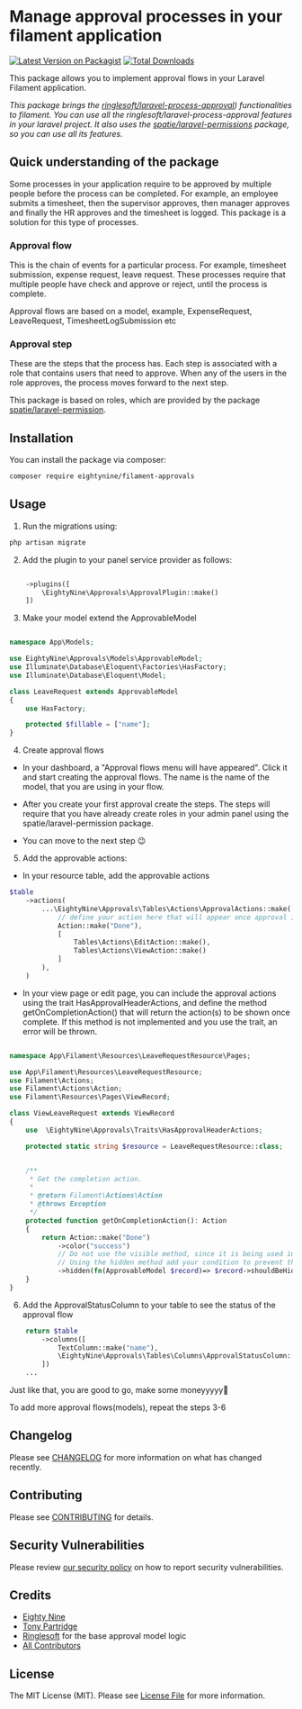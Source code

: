 # Manage approval processes in your filament application

[![Latest Version on Packagist](https://img.shields.io/packagist/v/eightynine/filament-approvals.svg?style=flat-square)](https://packagist.org/packages/eightynine/filament-approvals)
[![Total Downloads](https://img.shields.io/packagist/dt/eightynine/filament-approvals.svg?style=flat-square)](https://packagist.org/packages/eightynine/filament-approvals)

This package allows you to implement approval flows in your Laravel Filament application.

_This package brings the [ringlesoft/laravel-process-approval](https://github.com/ringlesoft/laravel-process-approval)) functionalities to filament. You can use all the ringlesoft/laravel-process-approval features in your laravel project. It also uses the [spatie/laravel-permissions](https://github.com/spatie/laravel-permissions) package, so you can use all its features._

## Quick understanding of the package

Some processes in your application require to be approved by multiple people before the process can be completed. For example, an employee submits a timesheet, then the supervisor approves, then manager approves and finally the HR approves and the timesheet is logged.
This package is a solution for this type of processes.

### Approval flow

This is the chain of events for a particular process. For example, timesheet submission, expense request, leave request. These processes require that multiple people have check and approve or reject, until the process is complete.

Approval flows are based on a model, example, ExpenseRequest, LeaveRequest, TimesheetLogSubmission etc

### Approval step

These are the steps that the process has. Each step is associated with a role that contains users that need to approve. When any of the users in the role approves, the process moves forward to the next step.

This package is based on roles, which are provided by the package [spatie/laravel-permission](https://github.com/spatie/laravel-permission).

## Installation

You can install the package via composer:

```bash
composer require eightynine/filament-approvals
```

## Usage

1. Run the migrations using:

```bash
php artisan migrate
```

2. Add the plugin to your panel service provider as follows:

```php

    ->plugins([
        \EightyNine\Approvals\ApprovalPlugin::make()
    ])
```

3. Make your model extend the ApprovableModel

```php

namespace App\Models;

use EightyNine\Approvals\Models\ApprovableModel;
use Illuminate\Database\Eloquent\Factories\HasFactory;
use Illuminate\Database\Eloquent\Model;

class LeaveRequest extends ApprovableModel
{
    use HasFactory;

    protected $fillable = ["name"];
}

```

4. Create approval flows
- In your dashboard, a "Approval flows menu will have appeared". Click it and start creating the approval flows. The name is the name of the model, that you are using in your flow.

- After you create your first approval create the steps. The steps will require that you have already create roles in your admin panel using the spatie/laravel-permission package.

- You can move to the next step 😉

5. Add the approvable actions:

- In your resource table, add the approvable actions

```php
$table
    ->actions(
        ...\EightyNine\Approvals\Tables\Actions\ApprovalActions::make(
            // define your action here that will appear once approval is completed
            Action::make("Done"),
            [
                Tables\Actions\EditAction::make(),
                Tables\Actions\ViewAction::make()
            ]
        ),
    )

```

- In your view page or edit page, you can include the approval actions using the trait HasApprovalHeaderActions, and define the method getOnCompletionAction() that will return the action(s) to be shown once complete. If this method is not implemented and you use the trait, an error will be thrown.

```php

namespace App\Filament\Resources\LeaveRequestResource\Pages;

use App\Filament\Resources\LeaveRequestResource;
use Filament\Actions;
use Filament\Actions\Action;
use Filament\Resources\Pages\ViewRecord;

class ViewLeaveRequest extends ViewRecord
{
    use  \EightyNine\Approvals\Traits\HasApprovalHeaderActions;

    protected static string $resource = LeaveRequestResource::class;


    /**
     * Get the completion action.
     *
     * @return Filament\Actions\Action
     * @throws Exception
     */
    protected function getOnCompletionAction(): Action
    {
        return Action::make("Done")
            ->color("success")
            // Do not use the visible method, since it is being used internally to show this action if the approval flow has been completed.
            // Using the hidden method add your condition to prevent the action from being performed more than once
            ->hidden(fn(ApprovableModel $record)=> $record->shouldBeHidden())
    }
}

```

6. Add the ApprovalStatusColumn to your table to see the status of the approval flow

```php
    return $table
        ->columns([
            TextColumn::make("name"),
            \EightyNine\Approvals\Tables\Columns\ApprovalStatusColumn::make("approvalStatus.status"),
        ])
    ...
```

Just like that, you are good to go, make some moneyyyyy🤑

To add more approval flows(models), repeat the steps 3-6

## Changelog

Please see [CHANGELOG](CHANGELOG.md) for more information on what has changed recently.

## Contributing

Please see [CONTRIBUTING](.github/CONTRIBUTING.md) for details.

## Security Vulnerabilities

Please review [our security policy](../../security/policy) on how to report security vulnerabilities.

## Credits

-   [Eighty Nine](https://github.com/eighty9nine)
-   [Tony Partridge](https://github.com/tonypartridge)
-   [Ringlesoft](https://github.com/ringlesoft/laravel-process-approval) for the base approval model logic
-   [All Contributors](../../contributors)

## License

The MIT License (MIT). Please see [License File](LICENSE.md) for more information.
